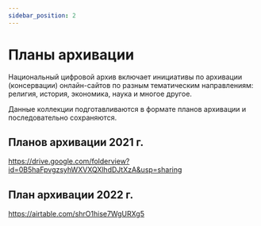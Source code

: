 ```yaml
---
sidebar_position: 2
---
```


# Планы архивации

Национальный цифровой архив включает инициативы по архивации (консервации) онлайн-сайтов по разным тематическим направлениям: религия, история, экономика, наука и многое другое.

Данные коллекции подготавливаются в формате планов архивации и последовательно сохраняются.

## Планов архивации 2021 г.
https://drive.google.com/folderview?id=0B5haFpvgzsyhWXVXQXlhdDJtXzA&usp=sharing

## План архивации 2022 г. 
https://airtable.com/shrO1hise7WgURXg5 

